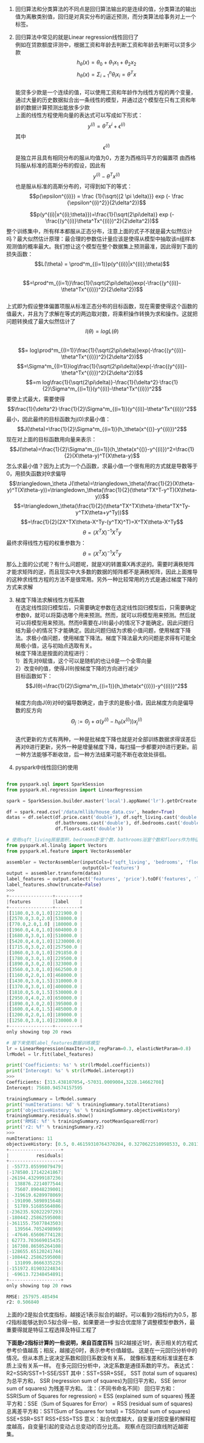 
1. 回归算法和分类算法的不同点是回归算法输出的是连续的值，分类算法的输出值为离散类别值，回归是对真实分布的逼近预测，而分类算法给事务对上一个标签。

2. 回归算法中常见的就是Linear regression线性回归了  
例如在贷款额度评测中，根据工资和年龄去判断工资和年龄去判断可以贷多少款  
$$h_\theta(x) = \theta_0 + \theta_1x_1 + \theta_2x_2$$
$$h_\theta(x) = \Sigma^n_{i=1} \theta_ix_i = \theta^T x$$  
能贷多少款是一个连续的值，可以使用工资和年龄作为线性方程的两个变量，通过大量的历史数据拟合出一条线性的模型，并通过这个模型在只有工资和年龄的数据计算预测出能放多少款  
上面的线性方程使用向量的表达式可以写成如下形式：  
$$y^{(i)} = \theta^T x^{i} + \epsilon ^{(i)}$$
其中
$$\epsilon^{(i)}$$
是独立并且具有相同分布的服从均值为0，方差为西格玛平方的偏置项 
由西格玛服从标准的高斯分布的假设，因此有  
$$y^{(i)} - \theta^Tx^{(i)}$$ 
也是服从标准的高斯分布的，可得到如下的等式：  
$$p(\epsilon^{(i)}) = \frac {1}{\sqrt{(2 \pi \delta)}} exp (- \frac {\epsilon^{(i)^2}}{2\delta^2})$$

$$p(y^{(i)|x^{(i);\theta}})=\frac{1}{\sqrt(2\pi\delta)} 
exp (- \frac{(y^{(i)}\theta^Tx^{(i)})^2}{2\delta^2})$$
整个训练集中，所有样本都服从正态分布，注意上面的式子不就是最大似然估计吗？最大似然估计原理：最合理的参数估计量应该是使得从模型中抽取该n组样本观测值的概率最大。我们想让这个模型在整个数据集上预测最准，因此得到下面的损失函数：  
$$L(\theta) = \prod^m_{(i=1)}p(y^{(i)}|x^{(i)};\theta)$$  
$$=\prod^m_{(i=1)}\frac{1}{\sqrt(2\pi\delta)}exp(-\frac{(y^{(i)}-\theta^Tx^{(i)})^2}{2\delta^2})$$  
上式即为假设整体偏置项服从标准正态分布的目标函数，现在需要使得这个函数的值最大，并且为了求解在等式的两边取对数，将乘积操作转换为求和操作。这就把问题转换成了最大似然估计了  
$$l(\theta) = logL(\theta)$$  
$$= log\prod^m_{(I=1)}\frac{1}{\sqrt(2\pi\delta)}exp(-\frac{(y^{(i)}-\theta^Tx^{(i)})^2}{2\delta^2})$$
$$=\Sigma^m_{(I=1)}log\frac{1}{\sqrt(2\pi\delta)}exp(-\frac{(y^{(i)}-\theta^Tx^{(i)})^2}{2\delta^2})$$
$$=m log\frac{1}{\sqrt(2\pi\delta)}-\frac{1}{\delta^2}·\frac{1}{2}\Sigma^m_{(i=1)}(y^{(i)}-\theta^Tx^{(i)})^2$$
要使上式最大，需要使得 
$$\frac{1}{\delta^2}·\frac{1}{2}\Sigma^m_{(i=1)}(y^{(i)}-\theta^Tx^{(i)})^2$$
最小，因此最终的目标函数为j(0)求最小值：  
$$J(\theta)=\frac{1}{2}\Sigma^m_{(i=1)}(h_\theta(x^{()}-y^{(i)})^2$$
现在对上面的目标函数用向量来表示：  
$$J(\theta)=\frac{1}{2}\Sigma^m_{(i=1)}(h_\theta(x^{()}-y^{(i)})^2=\frac{1}{2}(X\theta-y)^T(X\theta-y)$$
怎么求最小值？因为上式为一个凸函数，求最小值一个很有用的方式就是导数等于0，用损失函数对θ求偏导 
$$\triangledown_\theta J(\theta)=\triangledown_\theta(\frac{1}{2}(X\theta-y)^T(X\theta-y))=\triangledown_\theta(\frac{1}{2}(\theta^TX^T-y^T)(X\theta-y))$$
$$=\triangledown_\theta(\frac{1}{2}(\theta^TX^TX\theta-\theta^TX^Ty-y^TX\theta+y^Ty))$$
$$=\frac{1}{2}(2X^TX\theta-X^Ty-(y^TX)^T)=X^TX\theta-X^Ty$$
$$\theta=(X^TX)^{-1}X^Ty$$
最终求得线性方程的权重参数为：  
$$\theta = (X^TX)^{-1}X^Ty$$
那么上面的公式呢？有什么问题呢，就是X的转置乘X再求逆的。需要时满秩矩阵才能求矩阵的逆，而且现实中大多数的数据的矩阵都不是满秩矩阵，因此上面推导的这种求线性方程的方法不是很常用。另外一种比较常用的方式是通过梯度下降的方式来求解  

3. 梯度下降法求解线性方程系数  
在选定线性回归模型后，只需要确定参数在选定线性回归模型后，只需要确定参数θ，就可以将莫i选哪个用来预测。然而，就可以将模型用来预测。然后就可以将模型用来预测。然而θ需要在J(θ)最小的情况下才能确定。因此问题归结为最小的情况下才能确定。因此问题归结为求极小值问题，使用梯度下降法。求极小值问题，使用梯度下降法。梯度下降法最大的问题是求得有可能全局极小值，这与初始点选取有关。  
梯度下降法是按面的流程进行：  
1）首先对θ赋值，这个可以是随机的也让θ是一个全零向量  
2）改变θ的值，使得J(θ)按梯度下降的方向进行减少  
目标函数如下：  
$$J(θ)=\frac{1}{2}\Sigma^m_{(i=1)}(h_\theta(x^{(i)})-y^{(i)})^2$$  
梯度方向由J(θ)对θ的偏导数确定，由于求的是极小值，因此梯度方向是偏导数的反方向
$$\Theta_j:=\Theta_j + \alpha(y^{(i)}-h_\theta(x^{(i)}))x^{(i)}_j$$  
迭代更新的方式有两种，一种是批梯度下降也就是对全部训练数据求得误差后再对θ进行更新，另外一种是增量梯度下降，每扫描一步都要对θ进行更新。前一种方法能够不断收敛，后一种方法结果可能不断在收敛处徘徊。  

4. pyspark中线性回归的使用

~~~python

from pyspark.sql import SparkSession
from pyspark.ml.regression import LinearRegression

spark = SparkSession.builder.master('local').appName('lr').getOrCreate()

df = spark.read.csv('/data/mllib/house_data.csv', header=True)
datas = df.select(df.price.cast('double'), df.sqft_living.cast('double'),
                  df.bathrooms.cast('double'), df.bedrooms.cast('double'),
                  df.floors.cast('double'))

# 使用sqft_living房屋面积，bedrooms卧室个数，bathrooms浴室个数和floors作为特征向量
from pyspark.ml.linalg import Vectors
from pyspark.ml.feature import VectorAssembler

assembler = VectorAssembler(inputCols=['sqft_living', 'bedrooms', 'floors'],
                            outputCol='features')
output = assembler.transform(datas)
label_features = output.select('features', 'price').toDF('features', 'label')
label_features.show(truncate=False)
>>> 
+----------------+---------+
|features        |label    |
+----------------+---------+
|[1180.0,3.0,1.0]|221900.0 |
|[2570.0,3.0,2.0]|538000.0 |
|[770.0,2.0,1.0] |180000.0 |
|[1960.0,4.0,1.0]|604000.0 |
|[1680.0,3.0,1.0]|510000.0 |
|[5420.0,4.0,1.0]|1230000.0|
|[1715.0,3.0,2.0]|257500.0 |
|[1060.0,3.0,1.0]|291850.0 |
|[1780.0,3.0,1.0]|229500.0 |
|[1890.0,3.0,2.0]|323000.0 |
|[3560.0,3.0,1.0]|662500.0 |
|[1160.0,2.0,1.0]|468000.0 |
|[1430.0,3.0,1.5]|310000.0 |
|[1370.0,3.0,1.0]|400000.0 |
|[1810.0,5.0,1.5]|530000.0 |
|[2950.0,4.0,2.0]|650000.0 |
|[1890.0,3.0,2.0]|395000.0 |
|[1600.0,4.0,1.5]|485000.0 |
|[1200.0,2.0,1.0]|189000.0 |
|[1250.0,3.0,1.0]|230000.0 |
+----------------+---------+
only showing top 20 rows

# 接下来使用label_features数据训练模型
lr = LinearRegression(maxIter=10, regParam=0.3, elasticNetParam=0.8)
lrModel = lr.fit(label_features)

print('Coefficients: %s' % str(lrModel.coefficients))
print('Intercept: %s' % str(lrModel.intercept))
>>> 
Coefficients: [313.438107054,-57031.0009004,3228.14662708]
Intercept: 75680.94574157595

trainingSummary = lrModel.summary
print('numIterations: %d' % trainingSummary.totalIterations)
print('objectiveHistory: %s' % trainingSummary.objectiveHistory)
trainingSummary.residuals.show()
print('RMSE: %f' % trainingSummary.rootMeanSquaredError)
print('r2: %f' % trainingSummary.r2)
>>> 
numIterations: 11
objectiveHistory: [0.5, 0.46159310764370204, 0.3270622510998533, 0.28115393909518527, 0.2632980067240763, 0.25506912298665496, 0.2502441435862773, 0.24747962051205039, 0.24658090890268994, 0.24658074871903235, 0.24658072831531183]
+-------------------+
|          residuals|
+-------------------+
| -55773.05599079479|
|-178580.17142241867|
|-26194.432999187236|
|  138876.2214077544|
|  75607.89048239001|
| -319619.6289978069|
| -191090.5898915648|
|  51789.51685564086|
|-236235.92022297293|
|-180442.25862595008|
|-361155.75077843503|
|  139564.7052498969|
| -47646.65606774128|
| 62773.703669015435|
| 167308.86505264108|
|-128655.65120241744|
|-108442.25862595008|
|  131099.8666335225|
|-151972.81903224834|
| -69613.72348454891|
+-------------------+
only showing top 20 rows

RMSE: 257975.485494
r2: 0.506840
~~~
上面的r2是拟合优度指标，越接近1表示拟合的越好。可以看到r2指标约为0.5，那r2指标能够达到0.5拟合得一般，如果要进一步拟合优度除了调整模型参数外，最重要得就是特征工程选择及特征工程了  

**下面是r2指标计算的一些说明，来自百度百科**
当R2越接近1时，表示相关的方程式参考价值越高；相反，越接近0时，表示参考价值越低。
这是在一元回归分析中的情况。但从本质上说决定系数和回归系数没有关系，
就像标准差和标准误差在本质上没有关系一样。
在多元回归分析中，决定系数是通径系数的平方。
表达式：R2=SSR/SST=1-SSE/SST
其中：SST=SSR+SSE，
SST (total sum of squares)为总平方和，
SSR (regression sum of squares)为回归平方和，
SSE (error sum of squares) 为残差平方和。
注：（不同书命名不同）
回归平方和：SSR(Sum of Squares for regression) = ESS (explained sum of squares)
残差平方和：SSE（Sum of Squares for Error） = RSS (residual sum of squares)
总离差平方和：SST(Sum of Squares for total) = TSS(total sum of squares)
SSE+SSR=SST RSS+ESS=TSS
意义：拟合优度越大，自变量对因变量的解释程度越高，自变量引起的变动占总变动的百分比高。
观察点在回归直线附近越密集。
